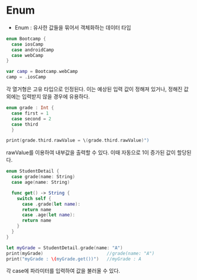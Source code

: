 # Enum

- Enum : 유사한 값들을 묶어서 객체화하는 데이터 타입

```swift
enum Bootcamp {
  case iosCamp
  case androidCamp
  case webCamp
}

var camp = Bootcamp.webCamp
camp = .iosCamp
```
각 열거형은 고유 타입으로 인정된다.
이는 예상된 입력 값이 정해져 있거나, 정해진 값 외에는 입력받지 않을 경우에 유용하다.

```swift
enum grade : Int {
  case first = 1
  case second = 2
  case third
  }

print(grade.third.rawValue = \(grade.third.rawValue)")
```
rawValue를 이용하여 내부값을 출력할 수 있다.
이때 자동으로 1이 증가된 값이 할당된다.

```swift
enum StudentDetail {
  case grade(name: String)
  case age(name: String)

  func get() -> String {
    switch self {
      case .grade(let name):
      return name
      case .age(let name):
      return name
    }
  }
}

let myGrade = StudentDetail.grade(name: "A")
print(myGrade)                        //grade(name: "A")
print("myGrade : \(myGrade.get())")   //myGrade : A
```
각 case에 파라미터를 입력하여 값을 불러올 수 있다.
